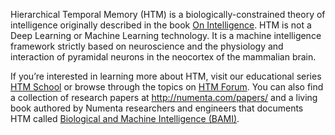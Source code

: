 ---
---

[bami]:   /resources/biological-and-machine-intelligence/
[book]:   /resources/papers-videos-and-more/resources/on-intelligence/
[forum]:  https://discourse.numenta.org/categories
[school]: /htm-school/

Hierarchical Temporal Memory (HTM) is a biologically-constrained theory of
intelligence originally described in the book [On Intelligence][book].
HTM is not a Deep Learning or Machine Learning technology. It is a machine
intelligence framework strictly based on neuroscience and the physiology and
interaction of pyramidal neurons in the neocortex of the mammalian brain.

If you’re interested in learning more about HTM, visit our
educational series [HTM School][school] or browse through the topics
on [HTM Forum][forum]. You can also find a collection of research papers at
http://numenta.com/papers/ and a living book authored by Numenta researchers and
engineers that documents HTM
called [Biological and Machine Intelligence (BAMI)][bami].
